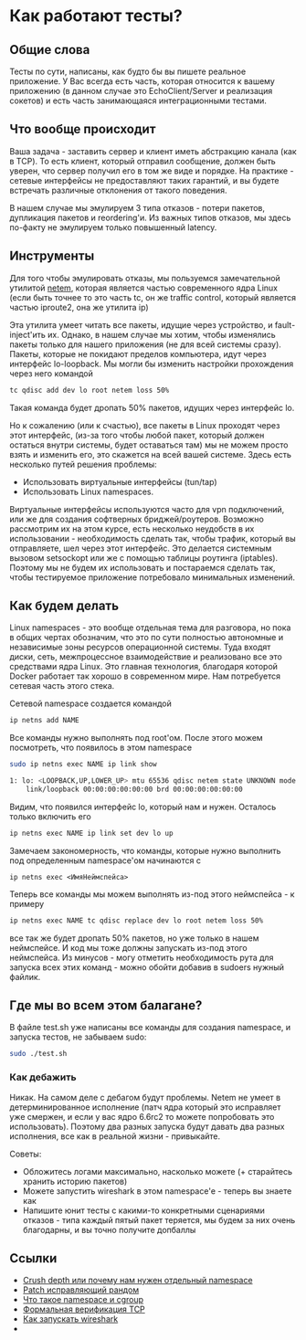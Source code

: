 # Как работают тесты?

## Общие слова
Тесты по сути, написаны, как будто бы вы пишете реальное приложение. У Вас всегда есть часть, которая относится к 
вашему приложению (в данном случае это EchoClient/Server и реализация сокетов) и есть часть занимающаяся интеграционными тестами.


## Что вообще происходит

Ваша задача - заставить сервер и клиент иметь абстракцию канала (как в TCP). То есть клиент, который отправил сообщение,
должен быть уверен, что сервер получил его в том же виде и порядке. На практике - сетевые интерфейсы не предоставляют таких гарантий,
и вы будете встречать различные отклонения от такого поведения. 

В нашем случае мы эмулируем 3 типа отказов - потери пакетов, дупликация пакетов и reordering'и. Из важных типов отказов,
мы здесь по-факту не эмулируем только повышенный latency.

## Инструменты

Для того чтобы эмулировать отказы, мы пользуемся замечательной утилитой [netem](https://man7.org/linux/man-pages/man8/tc-netem.8.html),
которая является частью современного ядра Linux (если быть точнее то это часть tc, он же traffic control, который является частью iproute2, она же утилита ip)

Эта утилита умеет читать все пакеты, идущие через устройство, и fault-inject'ить их. Однако, в нашем случае мы хотим,
чтобы изменялись пакеты только для нашего приложения (не для всей системы сразу). Пакеты, которые не покидают пределов компьютера,
идут через интерфейс lo-loopback. Мы могли бы изменить настройки прохождения через него командой
```bash
tc qdisc add dev lo root netem loss 50%
```
Такая команда будет дропать 50% пакетов, идущих через интерфейс lo.

Но к сожалению (или к счастью), все пакеты в Linux проходят через этот интерфейс, (из-за того чтобы любой пакет, который должен остаться внутри системы, будет оставаться там)
мы не можем просто взять и изменить его, это скажется на всей вашей системе. Здесь есть несколько путей решения проблемы:
- Использовать виртуальные интерфейсы (tun/tap)
- Использовать Linux namespaces.

Виртуальные интерфейсы используются часто для vpn подключений, или же для создания софтверных бриджей/роутеров. Возможно рассмотрим их на этом курсе,
есть несколько неудобств в их использовании - необходимость сделать так, чтобы трафик, который вы отправляете, шел через этот интерфейс.
Это делается системным вызовом setsockopt или же с помощью таблицы роутинга (iptables). Поэтому мы не будем их использовать и постараемся сделать так,
чтобы тестируемое приложение потребовало минимальных изменений.
## Как будем делать

Linux namespaces - это вообще отдельная тема для разговора, но пока в общих чертах обозначим, что это по сути полностью автономные и независимые зоны ресурсов операционной системы.
Туда входят диски, сеть, межпроцессное взаимодействие и реализовано все это средствами ядра Linux. Это главная технология,
благодаря которой Docker работает так хорошо в современном мире. Нам потребуется сетевая часть этого стека.

Сетевой namespace создается командой
```bash
ip netns add NAME
```
Все команды нужно выполнять под root'ом. После этого можем посмотреть, что появилось в этом namespace
```bash
sudo ip netns exec NAME ip link show

1: lo: <LOOPBACK,UP,LOWER_UP> mtu 65536 qdisc netem state UNKNOWN mode DEFAULT group default qlen 1000
    link/loopback 00:00:00:00:00:00 brd 00:00:00:00:00:00
```
Видим, что появился интерфейс lo, который нам и нужен. Осталось только включить его
```bash
ip netns exec NAME ip link set dev lo up
```
Замечаем закономерность, что команды, которые нужно выполнить под определенным namespace'ом начинаются с 
```
ip netns exec <ИмяНеймспейса>
```
Теперь все команды мы можем выполнять из-под этого неймспейса - к примеру 
```bash
ip netns exec NAME tc qdisc replace dev lo root netem loss 50%
```
все так же будет дропать 50% пакетов, но уже только в нашем неймспейсе. И код мы тоже должны запускать из-под этого неймспейса.
Из минусов - могу отметить необходимость рута для запуска всех этих команд - можно обойти добавив в sudoers нужный файлик.

## Где мы во всем этом балагане?

В файле test.sh уже написаны все команды для создания namespace, и запуска тестов, не забываем sudo:
```bash
sudo ./test.sh
```
### Как дебажить
Никак. На самом деле с дебагом будут проблемы. Netem не умеет в детерминированное исполнение (патч ядра который это исправляет уже смержен, и если у вас ядро 6.6rc2 то можете попробовать это использовать).
Поэтому два разных запуска будут давать два разных исполнения, все как в реальной жизни - привыкайте.

Советы:
- Обложитесь логами максимально, насколько можете (+ старайтесь хранить историю пакетов)
- Можете запустить wireshark в этом namespace'e - теперь вы знаете как
- Напишите юнит тесты с какими-то конкретными сценариями отказов - типа каждый пятый пакет теряется, мы будем за них очень благодарны, и вы точно получите допбаллы

## Ссылки
- [Crush depth или почему нам нужен отдельный namespace](https://blog.io7m.com/2017/08/10/simulating-packet-loss-damage.xhtml)
- [Patch исправляющий рандом](https://github.com/torvalds/linux/commit/3cad70bc74ef8471e30a05a90798904ce8f8feb5)
- [Что такое namespace и cgroup](https://www.nginx.com/blog/what-are-namespaces-cgroups-how-do-they-work/)
- [Формальная верификация TCP](https://www.cl.cam.ac.uk/~pes20/Netsem/paper3.pdf)
- [Как запускать wireshark](https://unix.stackexchange.com/questions/696097/capture-dns-traffic-to-and-from-a-network-namespace-using-tshark)
- 
